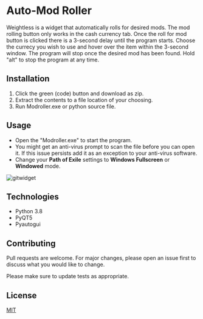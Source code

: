 # Auto-Mod Roller 
Weightless is a widget that automatically rolls for desired mods. The mod rolling button only works in the cash currency tab. Once the roll for mod button is clicked there is a 3-second delay until the program starts. Choose the currecy you wish to use and hover over the item within the 3-second window. The program will stop once the desired mod has been found. Hold "alt" to stop the program at any time. 


## Installation 
1. Click the green (code) button and download as zip. 
2. Extract the contents to a file location of your choosing.
3. Run Modroller.exe or python source file. 


## Usage
- Open the "Modroller.exe" to start the program. 
- You might get an anti-virus prompt to scan the file before you can open it. If this issue persists add it as an exception to your anti-virus software. 
- Change your __Path of Exile__ settings to __Windows Fullscreen__ or __Windowed__ mode. 

![gitwidget](https://user-images.githubusercontent.com/56834461/224456370-92c121a4-3b0e-48bc-90e6-ea2acf3346db.png)

## Technologies 
- Python 3.8 
- PyQT5
- Pyautogui


## Contributing
Pull requests are welcome. For major changes, please open an issue first to discuss what you would like to change.

Please make sure to update tests as appropriate.

## License
[MIT](https://choosealicense.com/licenses/mit/)
